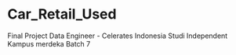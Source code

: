 # Car_Retail_Used

Final Project Data Engineer - Celerates Indonesia
Studi Independent Kampus merdeka Batch 7

